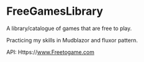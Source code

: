 # FreeGamesLibrary
A library/catalogue of games that are free to play.

Practicing my skills in Mudblazor and fluxor pattern.

API: Https://www.Freetogame.com
